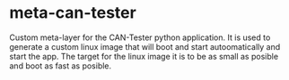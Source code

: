 # meta-can-tester
Custom meta-layer for the CAN-Tester python application.
It is used to generate a custom linux image that will boot and start autoomatically and start the app.
The target for the linux image it is to be  as small as posible and boot as fast as posible.

